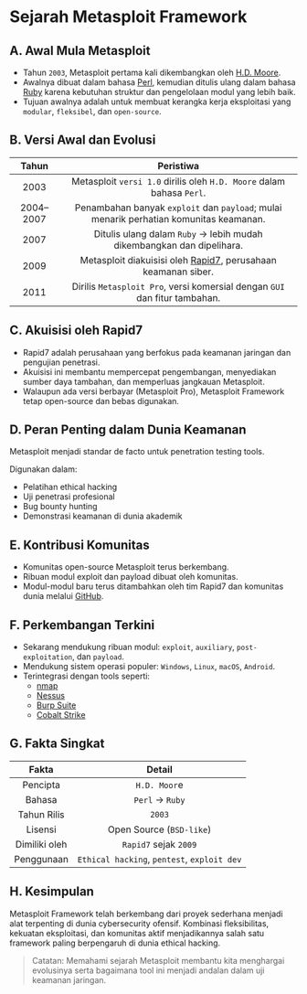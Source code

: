 # Sejarah Metasploit Framework

## A. Awal Mula Metasploit
- Tahun `2003`, Metasploit pertama kali dikembangkan oleh [H.D. Moore](https://en.wikipedia.org/wiki/H._D._Moore).
- Awalnya dibuat dalam bahasa [Perl](https://en.wikipedia.org/wiki/Perl), kemudian ditulis ulang dalam bahasa [Ruby](https://en.wikipedia.org/wiki/Ruby_(programming_language)) karena kebutuhan struktur dan pengelolaan modul yang lebih baik.
- Tujuan awalnya adalah untuk membuat kerangka kerja eksploitasi yang `modular`, `fleksibel`, dan `open-source`.

## B. Versi Awal dan Evolusi

| Tahun	| Peristiwa | 
|:--:|:--:|
| 2003 | Metasploit `versi 1.0` dirilis oleh `H.D. Moore` dalam bahasa `Perl`. |
| 2004–2007 | Penambahan banyak `exploit` dan `payload`; mulai menarik perhatian komunitas keamanan. |
| 2007 | Ditulis ulang dalam `Ruby` -> lebih mudah dikembangkan dan dipelihara. |
| 2009 | Metasploit diakuisisi oleh [Rapid7](https://www.rapid7.com/), perusahaan keamanan siber. |
| 2011 | Dirilis `Metasploit Pro`, versi komersial dengan `GUI` dan fitur tambahan. |

## C. Akuisisi oleh Rapid7
- Rapid7 adalah perusahaan yang berfokus pada keamanan jaringan dan pengujian penetrasi.
- Akuisisi ini membantu mempercepat pengembangan, menyediakan sumber daya tambahan, dan memperluas jangkauan Metasploit.
- Walaupun ada versi berbayar (Metasploit Pro), Metasploit Framework tetap open-source dan bebas digunakan.

## D. Peran Penting dalam Dunia Keamanan

Metasploit menjadi standar de facto untuk penetration testing tools.

Digunakan dalam:
- Pelatihan ethical hacking
- Uji penetrasi profesional
- Bug bounty hunting
- Demonstrasi keamanan di dunia akademik

## E. Kontribusi Komunitas
- Komunitas open-source Metasploit terus berkembang.
- Ribuan modul exploit dan payload dibuat oleh komunitas.
- Modul-modul baru terus ditambahkan oleh tim Rapid7 dan komunitas dunia melalui [GitHub](https://github.com/rapid7/metasploit-framework).

## F. Perkembangan Terkini
- Sekarang mendukung ribuan modul: `exploit`, `auxiliary`, `post-exploitation`, dan `payload`.
- Mendukung sistem operasi populer: `Windows`, `Linux`, `macOS`, `Android`.
- Terintegrasi dengan tools seperti:
  - [nmap](https://nmap.org/)
  - [Nessus](https://en.wikipedia.org/wiki/Nessus_(software))
  - [Burp Suite](https://portswigger.net/burp)
  - [Cobalt Strike](https://www.cobaltstrike.com/)

## G. Fakta Singkat

| Fakta | Detail |
|:--:|:--:|
| Pencipta | `H.D. Moor`e | 
| Bahasa | `Perl` -> `Ruby` |
| Tahun Rilis | `2003` | 
| Lisensi | Open Source (`BSD-like`) |
| Dimiliki oleh | `Rapid7` sejak `2009` |
| Penggunaan | `Ethical hacking`, `pentest`, `exploit dev` |

## H. Kesimpulan

Metasploit Framework telah berkembang dari proyek sederhana menjadi alat terpenting di dunia cybersecurity ofensif. Kombinasi fleksibilitas, kekuatan eksploitasi, dan komunitas aktif menjadikannya salah satu framework paling berpengaruh di dunia ethical hacking.

> Catatan: Memahami sejarah Metasploit membantu kita menghargai evolusinya serta bagaimana tool ini menjadi andalan dalam uji keamanan jaringan.
